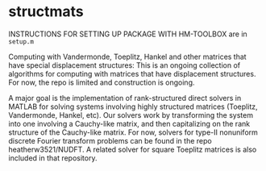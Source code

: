 # structmats
INSTRUCTIONS FOR SETTING UP PACKAGE WITH HM-TOOLBOX are in ```setup.m```

Computing with Vandermonde, Toeplitz, Hankel and other matrices that have special displacement structures:
This is an ongoing collection of algorithms for computing with matrices that have displacement structures. For now, the repo is limited and construction is ongoing.

A major goal is the implementation of rank-structured direct solvers in MATLAB for solving systems involving highly structured matrices (Toeplitz, Vandermonde, Hankel, etc). Our solvers work by transforming the system into one involving a Cauchy-like matrix, and then capitalizing on the rank structure of the Cauchy-like matrix. For now, solvers for type-II nonuniform discrete Fourier transform problems can be found in the repo heatherw3521/NUDFT. A related solver for square Toeplitz matrices is also included in that repository.  


 




